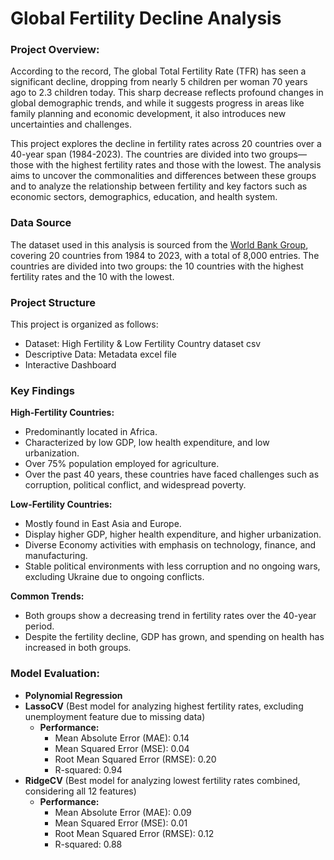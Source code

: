 # Global Fertility Decline Analysis 
### Project Overview:
According to the record, The global Total Fertility Rate (TFR) has seen a significant decline, dropping from nearly 5 children per woman 70 years ago to 2.3 children today. This sharp decrease reflects profound changes in global demographic trends, and while it suggests progress in areas like family planning and economic development, it also introduces new uncertainties and challenges. 

This project explores the decline in fertility rates across 20 countries over a 40-year span (1984-2023). The countries are divided into two groups—those with the highest fertility rates and those with the lowest. The analysis aims to uncover the commonalities and differences between these groups and to analyze the relationship between fertility and key factors such as economic sectors, demographics, education, and health system.​

### Data Source
The dataset used in this analysis is sourced from the [World Bank Group](https://databank.worldbank.org/reports.aspx?source=2&series=SP.DYN.TFRT.IN&country=&_gl=1*1a5qzzn*_gcl_au*MTczNDYzNTAzLjE3MjM4MzUwNjM.#), covering 20 countries from 1984 to 2023, with a total of 8,000 entries. The countries are divided into two groups: the 10 countries with the highest fertility rates and the 10 with the lowest.

### Project Structure
This project is organized as follows:
- Dataset: High Fertility & Low Fertility Country dataset csv
- Descriptive Data: Metadata excel file
- Interactive Dashboard

### Key Findings
**High-Fertility Countries:​**
- Predominantly located in Africa.​
- Characterized by low GDP, low health expenditure, and low urbanization.​
- Over 75% population employed for agriculture.​
- Over the past 40 years, these countries have faced challenges such as corruption, political conflict, and widespread poverty.​
  
**Low-Fertility Countries:​**
- Mostly found in East Asia and Europe.​
- Display higher GDP, higher health expenditure, and higher urbanization.​
- Diverse Economy activities with emphasis on technology, finance, and manufacturing. ​
- Stable political environments with less corruption and no ongoing wars, excluding Ukraine due to ongoing conflicts.​
  
**Common Trends:​**
- Both groups show a decreasing trend in fertility rates over the 40-year period.​
- Despite the fertility decline, GDP has grown, and spending on health has increased in both groups.

### Model Evaluation:

- **Polynomial Regression**
- **LassoCV** (Best model for analyzing highest fertility rates, excluding unemployment feature due to missing data)
  - **Performance:**
    - Mean Absolute Error (MAE): 0.14
    - Mean Squared Error (MSE): 0.04
    - Root Mean Squared Error (RMSE): 0.20
    - R-squared: 0.94
- **RidgeCV** (Best model for analyzing lowest fertility rates combined, considering all 12 features)
  - **Performance:**
    - Mean Absolute Error (MAE): 0.09
    - Mean Squared Error (MSE): 0.01
    - Root Mean Squared Error (RMSE): 0.12
    - R-squared: 0.88


